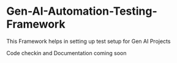 # Gen-AI-Automation-Testing-Framework
This Framework helps in setting up test setup for Gen AI Projects

Code checkin and Documentation coming soon
